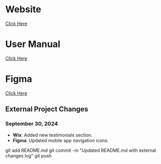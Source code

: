 
# Website

[Click Here](https://editor.wix.com/html/editor/web/renderer/edit/ac1b82ab-7bae-484d-8531-74e056fbb336?metaSiteId=b108be09-49d5-45aa-847f-ebf38dac2f8e)

# User Manual

[Click Here](https://www.canva.com/design/DAGRvfCRn08/PMlnSLMTpITzDVfS2ZK3vA/edit)

# Figma 

[Click Here](https://www.figma.com/design/FxdX2cF8JFNE6buxM2S2eT/E-commerce-mobile-app---Florist-(Community)?node-id=102-70&node-type=canvas&t=CJydQcEDIDB82QJ5-0)

## External Project Changes

### September 30, 2024
- **Wix**: Added new testimonials section.
- **Figma**: Updated mobile app navigation icons.

git add README.md
git commit -m "Updated README.md with external changes log"
git push
